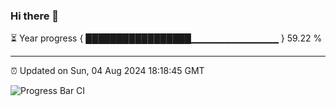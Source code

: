 ### Hi there 👋

⏳ Year progress { █████████████████▁▁▁▁▁▁▁▁▁▁▁▁▁ } 59.22 %

---

⏰ Updated on Sun, 04 Aug 2024 18:18:45 GMT

![Progress Bar CI](https://github.com/liununu/liununu/workflows/Progress%20Bar%20CI/badge.svg)
